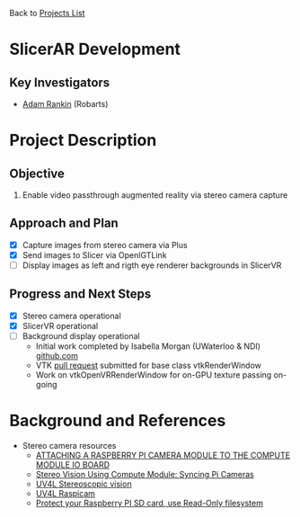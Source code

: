 Back to [Projects List](../../README.md#ProjectsList)

# SlicerAR Development

## Key Investigators

- [Adam Rankin](https://www.youtube.com/watch?v=d5ab8BOu4LE) (Robarts)

# Project Description

## Objective

1. Enable video passthrough augmented reality via stereo camera capture

## Approach and Plan

- [x] Capture images from stereo camera via Plus
- [x] Send images to Slicer via OpenIGTLink
- [ ] Display images as left and rigth eye renderer backgrounds in SlicerVR

## Progress and Next Steps

- [x] Stereo camera operational
- [x] SlicerVR operational
- [ ] Background display operational
  - Initial work completed by Isabella Morgan (UWaterloo & NDI) [github.com](https://github.com/imorgan1618/VTK/commit/0f9bf00fc6ca953007ca644057e6c8acd8194faf)
  - VTK [pull request](https://gitlab.kitware.com/vtk/vtk/merge_requests/3790#note_362817) submitted for base class vtkRenderWindow
  - Work on vtkOpenVRRenderWindow for on-GPU texture passing on-going

# Background and References
+ Stereo camera resources
  + [ATTACHING A RASPBERRY PI CAMERA MODULE TO THE COMPUTE MODULE IO BOARD](https://www.raspberrypi.org/documentation/hardware/computemodule/cmio-camera.md)
  + [Stereo Vision Using Compute Module: Syncing Pi Cameras](https://www.raspberrypi.org/forums/viewtopic.php?f=98&t=154314&sid=732f6438b6d83c6dc3c5525e62e81a54)
  + [UV4L Stereoscopic vision](https://www.linux-projects.org/uv4l/tutorials/stereoscopic-vision/)
  + [UV4L Raspicam](https://www.linux-projects.org/documentation/uv4l-raspicam/)
  + [Protect your Raspberry PI SD card, use Read-Only filesystem](http://hallard.me/raspberry-pi-read-only/)
